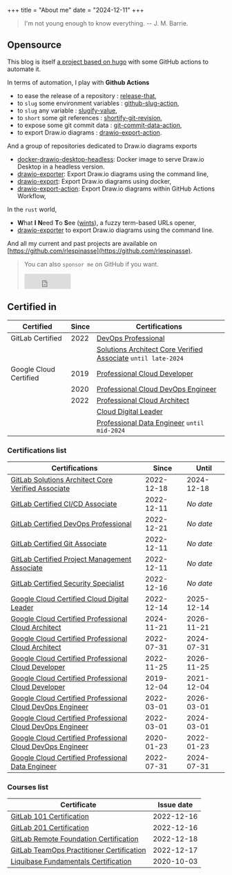 +++
title = "About me"
date = "2024-12-11"
+++

> I'm not young enough to know everything.
> -- J. M. Barrie.

## Opensource

This blog is itself [a project based on hugo](https://github.com/rlespinasse/rlespinasse.github.io) with some GitHub actions to automate it.

In terms of automation, I play with **Github Actions**

* to ease the release of a repository : [release-that](https://github.com/marketplace/actions/release-that),
* to `slug` some environment variables : [github-slug-action](https://github.com/marketplace/actions/github-slug),
* to `slug` any variable : [slugify-value](https://github.com/marketplace/actions/slugify-value),
* to `short` some git references : [shortify-git-revision](https://github.com/rlespinasse/shortify-git-revision),
* to expose some git commit data : [git-commit-data-action](https://github.com/marketplace/actions/git-commit-data),
* to export Draw.io diagrams : [drawio-export-action](https://github.com/rlespinasse/drawio-export-action).

And a group of repositories dedicated to Draw.io diagrams exports

* [docker-drawio-desktop-headless](https://github.com/rlespinasse/docker-drawio-desktop-headless): Docker image to serve Draw.io Desktop in a headless version.
* [drawio-exporter](https://github.com/rlespinasse/drawio-exporter): Export Draw.io diagrams using the command line,
* [drawio-export](https://github.com/rlespinasse/drawio-export): Export Draw.io diagrams using docker,
* [drawio-export-action](https://github.com/rlespinasse/drawio-export-action): Export Draw.io diagrams within GitHub Actions Workflow,

In the `rust` world,

* **W**hat **I** **N**eed **T**o **S**ee ([wints](https://github.com/rlespinasse/wints)), a fuzzy term-based URLs opener,
* [drawio-exporter](https://github.com/rlespinasse/drawio-exporter) to export Draw.io diagrams using the command line.

And all my current and past projects are available on [https://github.com/rlespinasse](https://github.com/rlespinasse).

> You can also `sponsor me` on GitHub if you want.
>
> <iframe src="https://github.com/sponsors/rlespinasse/button" title="Sponsor rlespinasse" height="35" width="107" style="border: 0;"></iframe>

## Certified in

| Certified | Since | Certifications |
| - | - | - |
| GitLab Certified | 2022 | [DevOps Professional](https://www.credly.com/badges/584848a8-bca8-4549-b1b5-982bb5123105) |
| | | [Solutions Architect Core Verified Associate](https://www.credly.com/badges/4bf0c570-7c9f-4d2f-b0a0-676e0eb8043d) `until late-2024` |
| Google Cloud Certified | 2019 | [Professional Cloud Developer](https://www.credly.com/badges/16df9b45-1899-4fa5-8fe1-45dd6646df53) |
| | 2020 | [Professional Cloud DevOps Engineer](https://www.credly.com/badges/630d230b-7ef7-4276-8909-cd63695c4d66) |
| | 2022 | [Professional Cloud Architect](https://www.credly.com/badges/70ccf969-3c6b-44e5-baef-fdd9393d8820) |
| | | [Cloud Digital Leader](https://www.credly.com/badges/ad8a49cd-f599-4694-8fbf-a3d81e1687a5)  |
| | | [Professional Data Engineer](https://www.credly.com/badges/e7d6fa27-fef1-4531-8210-4acde2fe3ebc) `until mid-2024` |

### Certifications list

| Certifications                                                                                                                  | Since | Until |
| ------------------------------------------------------------------------------------------------------------------------------- | ---------- | --------------- |
| [GitLab Solutions Architect Core Verified Associate](https://www.credly.com/badges/4bf0c570-7c9f-4d2f-b0a0-676e0eb8043d)        | 2022-12-18 | 2024-12-18      |
| [GitLab Certified CI/CD Associate](https://www.credly.com/badges/2213767c-2dbe-4d4d-97c1-9f074e72f113)                          | 2022-12-11 | _No date_       |
| [GitLab Certified DevOps Professional](https://www.credly.com/badges/584848a8-bca8-4549-b1b5-982bb5123105)                      | 2022-12-21 | _No date_       |
| [GitLab Certified Git Associate](https://www.credly.com/badges/ab36f29b-e0df-4b1b-b715-cb2891dd66cb)                            | 2022-12-11 | _No date_       |
| [GitLab Certified Project Management Associate](https://www.credly.com/badges/582b3875-f092-4ef1-8e88-4f32f144de09)             | 2022-12-11 | _No date_       |
| [GitLab Certified Security Specialist](https://www.credly.com/badges/43e8ddb6-01dd-462e-9506-70266e86c0d4)                      | 2022-12-16 | _No date_       |
| [Google Cloud Certified Cloud Digital Leader](https://www.credly.com/badges/ad8a49cd-f599-4694-8fbf-a3d81e1687a5)               | 2022-12-14 | 2025-12-14      |
| [Google Cloud Certified Professional Cloud Architect](https://www.credly.com/badges/70ccf969-3c6b-44e5-baef-fdd9393d8820)       | 2024-11-21 | 2026-11-21      |
| [Google Cloud Certified Professional Cloud Architect](https://www.credly.com/badges/e8fcd4a6-6881-4d6b-bcdd-e99b095ad112)       | 2022-07-31 | 2024-07-31      |
| [Google Cloud Certified Professional Cloud Developer](https://www.credly.com/badges/16df9b45-1899-4fa5-8fe1-45dd6646df53)       | 2022-11-25 | 2026-11-25      |
| [Google Cloud Certified Professional Cloud Developer](https://www.credly.com/badges/0836b08c-1320-4f63-be8a-7b1bf0d71a62)       | 2019-12-04 | 2021-12-04      |
| [Google Cloud Certified Professional Cloud DevOps Engineer](https://www.credly.com/badges/630d230b-7ef7-4276-8909-cd63695c4d66) | 2022-03-01 | 2026-03-01      |
| [Google Cloud Certified Professional Cloud DevOps Engineer](https://www.credly.com/badges/630d230b-7ef7-4276-8909-cd63695c4d66) | 2022-03-01 | 2024-03-01      |
| [Google Cloud Certified Professional Cloud DevOps Engineer](https://www.credly.com/badges/6e44156b-0593-4a6d-a614-8d056ede31b7) | 2020-01-23 | 2022-01-23      |
| [Google Cloud Certified Professional Data Engineer](https://www.credly.com/badges/e7d6fa27-fef1-4531-8210-4acde2fe3ebc)         | 2022-07-31 | 2024-07-31      |

### Courses list

| Certificate                                                                                                           | Issue date |
| --------------------------------------------------------------------------------------------------------------------- | ---------- |
| [GitLab 101 Certification](/pdf/gitlab-101-certificate.pdf)                                                           | 2022-12-16 |
| [GitLab 201 Certification](/pdf/gitlab-201-certificate.pdf)                                                           | 2022-12-16 |
| [GitLab Remote Foundation Certification](/pdf/gitlab-remote-foundation-certificate.pdf)                               | 2022-12-18 |
| [GitLab TeamOps Practitioner Certification](/pdf/gitlab-teamops-practitioner-certificate.pdf)                         | 2022-12-17 |
| [Liquibase Fundamentals Certification](/pdf/certification-Liquibase-Fundamentals-Certification-romain.lespinasse.pdf) | 2020-10-03 |
